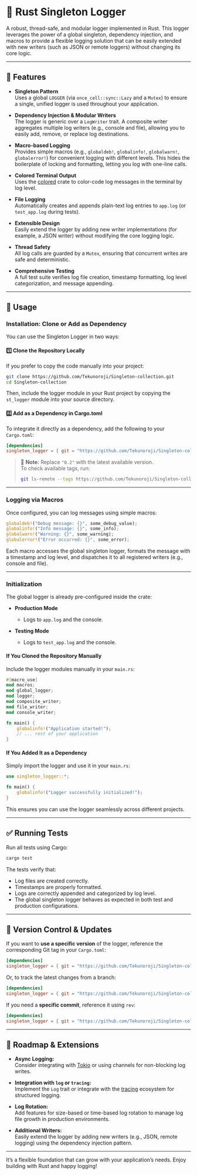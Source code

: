 # 🦀 Rust Singleton Logger

A robust, thread-safe, and modular logger implemented in Rust. This logger leverages the power of a global singleton, dependency injection, and macros to provide a flexible logging solution that can be easily extended with new writers (such as JSON or remote loggers) without changing its core logic.

---

## 🚀 Features

- **Singleton Pattern**  
  Uses a global `LOGGER` (via `once_cell::sync::Lazy` and a `Mutex`) to ensure a single, unified logger is used throughout your application.

- **Dependency Injection & Modular Writers**  
  The logger is generic over a `LogWriter` trait. A composite writer aggregates multiple log writers (e.g., console and file), allowing you to easily add, remove, or replace log destinations.

- **Macro-based Logging**  
  Provides simple macros (e.g., `globaldeb!`, `globalinfo!`, `globalwarn!`, `globalerror!`) for convenient logging with different levels. This hides the boilerplate of locking and formatting, letting you log with one-line calls.

- **Colored Terminal Output**  
  Uses the [colored](https://docs.rs/colored) crate to color-code log messages in the terminal by log level.

- **File Logging**  
  Automatically creates and appends plain-text log entries to `app.log` (or `test_app.log` during tests).

- **Extensible Design**  
  Easily extend the logger by adding new writer implementations (for example, a JSON writer) without modifying the core logging logic.

- **Thread Safety**  
  All log calls are guarded by a `Mutex`, ensuring that concurrent writes are safe and deterministic.

- **Comprehensive Testing**  
  A full test suite verifies log file creation, timestamp formatting, log level categorization, and message appending.

---

## 📝 Usage

### **Installation: Clone or Add as Dependency**

You can use the Singleton Logger in two ways:

#### **1️⃣ Clone the Repository Locally**
If you prefer to copy the code manually into your project:
```sh
git clone https://github.com/Tekunoroji/Singleton-collection.git
cd Singleton-collection
```
Then, include the logger module in your Rust project by copying the `st_logger` module into your source directory.

#### **2️⃣ Add as a Dependency in Cargo.toml**
To integrate it directly as a dependency, add the following to your `Cargo.toml`:

```toml
[dependencies]
singleton_logger = { git = "https://github.com/Tekunoroji/Singleton-collection.git", tag = "0.2" }
```

> 🔹 **Note:** Replace `"0.2"` with the latest available version.  
> To check available tags, run:
> ```sh
> git ls-remote --tags https://github.com/Tekunoroji/Singleton-collection.git
> ```

---

### **Logging via Macros**

Once configured, you can log messages using simple macros:

```rust
globaldeb!("Debug message: {}", some_debug_value);
globalinfo!("Info message: {}", some_info);
globalwarn!("Warning: {}", some_warning);
globalerror!("Error occurred: {}", some_error);
```

Each macro accesses the global singleton logger, formats the message with a timestamp and log level, and dispatches it to all registered writers (e.g., console and file).

---

### **Initialization**

The global logger is already pre-configured inside the crate:

- **Production Mode**  
  - Logs to `app.log` and the console.
  
- **Testing Mode**  
  - Logs to `test_app.log` and the console.

#### **If You Cloned the Repository Manually**
Include the logger modules manually in your `main.rs`:
```rust
#[macro_use]
mod macros;
mod global_logger;
mod logger;
mod composite_writer;
mod file_writer;
mod console_writer;

fn main() {
    globalinfo!("Application started!");
    // ... rest of your application
}
```

#### **If You Added It as a Dependency**
Simply import the logger and use it in your `main.rs`:
```rust
use singleton_logger::*;

fn main() {
    globalinfo!("Logger successfully initialized!");
}
```

This ensures you can use the logger seamlessly across different projects.

---

## ✅ Running Tests

Run all tests using Cargo:

```sh
cargo test
```

The tests verify that:
- Log files are created correctly.
- Timestamps are properly formatted.
- Logs are correctly appended and categorized by log level.
- The global singleton logger behaves as expected in both test and production configurations.

---

## 🔄 Version Control & Updates

If you want to **use a specific version** of the logger, reference the corresponding Git tag in your `Cargo.toml`:

```toml
[dependencies]
singleton_logger = { git = "https://github.com/Tekunoroji/Singleton-collection.git", tag = "0.2" }
```

Or, to track the latest changes from a branch:

```toml
[dependencies]
singleton_logger = { git = "https://github.com/Tekunoroji/Singleton-collection.git", branch = "main" }
```

If you need a **specific commit**, reference it using `rev`:

```toml
[dependencies]
singleton_logger = { git = "https://github.com/Tekunoroji/Singleton-collection.git", rev = "abc123def456" }
```

---

## 🔮 Roadmap & Extensions

- **Async Logging:**  
  Consider integrating with [Tokio](https://tokio.rs/) or using channels for non-blocking log writes.

- **Integration with `log` or `tracing`:**  
  Implement the `Log` trait or integrate with the [tracing](https://docs.rs/tracing) ecosystem for structured logging.

- **Log Rotation:**  
  Add features for size-based or time-based log rotation to manage log file growth in production environments.

- **Additional Writers:**  
  Easily extend the logger by adding new writers (e.g., JSON, remote logging) using the dependency injection pattern.

---


It’s a flexible foundation that can grow with your application’s needs. Enjoy building with Rust and happy logging!


